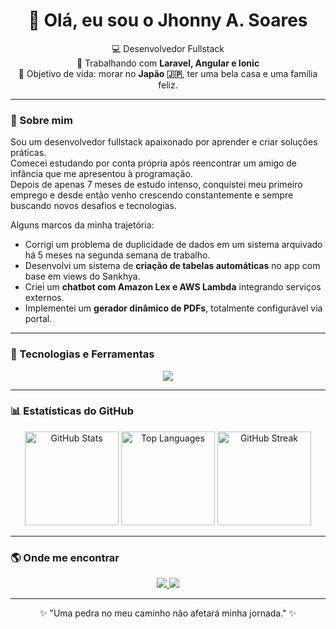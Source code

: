 <h1 align="center">👋 Olá, eu sou o Jhonny A. Soares</h1>

<p align="center">
  💻 Desenvolvedor Fullstack<br>
  🚀 Trabalhando com <strong>Laravel, Angular e Ionic</strong><br>
  🎯 Objetivo de vida: morar no <strong>Japão 🇯🇵</strong>, ter uma bela casa e uma família feliz.
</p>

---

### 🧠 Sobre mim
Sou um desenvolvedor fullstack apaixonado por aprender e criar soluções práticas.  
Comecei estudando por conta própria após reencontrar um amigo de infância que me apresentou à programação.  
Depois de apenas 7 meses de estudo intenso, conquistei meu primeiro emprego e desde então venho crescendo constantemente e sempre buscando novos desafios e tecnologias.

Alguns marcos da minha trajetória:
- Corrigi um problema de duplicidade de dados em um sistema arquivado há 5 meses na segunda semana de trabalho.
- Desenvolvi um sistema de **criação de tabelas automáticas** no app com base em views do Sankhya.
- Criei um **chatbot com Amazon Lex e AWS Lambda** integrando serviços externos.
- Implementei um **gerador dinâmico de PDFs**, totalmente configurável via portal.

---

### 🧰 Tecnologias e Ferramentas
<p align="center">
  <img src="https://skillicons.dev/icons?i=html,css,scss,ts,angular,ionic,php,laravel,mysql,aws,git,github,vscode,linux" />
</p>

---

### 📊 Estatísticas do GitHub

<p align="center">
  <img src="https://github-readme-stats.vercel.app/api?username=JhonnyASoares&show_icons=true&theme=aura" alt="GitHub Stats" height="150" />
  <img src="https://github-readme-stats.vercel.app/api/top-langs/?username=JhonnyASoares&layout=compact&theme=aura" alt="Top Languages" height="150" />
  <img src="https://streak-stats.demolab.com?user=JhonnyASoares&theme=aura&hide_border=true" alt="GitHub Streak" height="150" />
</p>

---

### 🌎 Onde me encontrar
<p align="center">
  <a href="https://www.linkedin.com/in/jhonny-a-soares-5278a4342" target="_blank">
    <img src="https://img.shields.io/badge/LinkedIn-0A66C2?style=for-the-badge&logo=linkedin&logoColor=white" />
  </a>
  <a href="mailto:jhonny.mg35@gmail.com">
    <img src="https://img.shields.io/badge/Email-D14836?style=for-the-badge&logo=gmail&logoColor=white" />
  </a>
</p>

---

<p align="center">✨ "Uma pedra no meu caminho não afetará minha jornada." ✨</p>



